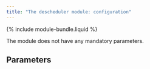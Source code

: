```yaml
---
title: "The descheduler module: configuration"
---
```


{% include module-bundle.liquid %}

The module does not have any mandatory parameters.

## Parameters

<!-- SCHEMA -->
